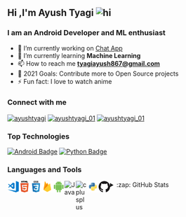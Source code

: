 ## Hi ,I'm Ayush Tyagi <img src="https://user-images.githubusercontent.com/1303154/88677602-1635ba80-d120-11ea-84d8-d263ba5fc3c0.gif" width="34px" alt="hi"> 

### I am an Android Developer and ML enthusiast



- 🔭 I’m currently working on [Chat App](https://github.com/ayushtyagi01/ChatApp)
- 🌱 I’m currently learning **Machine Learning**
- 📫 How to reach me **tyagiayush867@gmail.com**
- 🥅 2021 Goals: Contribute more to Open Source projects
- ⚡ Fun fact: I love to watch anime



### Connect with me
<p align="left">
<a href="https://linkedin.com/in/ayushtyagi" target="blank"><img align="center" src="https://cdn.jsdelivr.net/npm/simple-icons@3.0.1/icons/linkedin.svg" alt="ayushtyagi" height="30" width="40" /></a>
<a href="https://instagram.com/ayushtyagi_01" target="blank"><img align="center" src="https://cdn.jsdelivr.net/npm/simple-icons@3.0.1/icons/instagram.svg" alt="ayushtyagi_01" height="30" width="40" /></a>
<a href="https://www.codechef.com/users/ayushtyagi_01" target="blank"><img align="center" src="https://cdn.jsdelivr.net/npm/simple-icons@3.1.0/icons/codechef.svg" alt="ayushtyagi_01" height="30" width="40" /></a>
</p>



### Top Technologies

[![Android Badge](https://img.shields.io/badge/-Android-3C873A?style=for-the-badge&labelColor=black&logo=android&logoColor=3C873A)](#) [![Python Badge](https://img.shields.io/badge/-Python-e535ab?style=for-the-badge&labelColor=black&logo=python&logoColor=e535ab)](#)



### Languages and Tools
<img align="left" alt="Visual Studio Code" width="26px" src="https://raw.githubusercontent.com/github/explore/80688e429a7d4ef2fca1e82350fe8e3517d3494d/topics/visual-studio-code/visual-studio-code.png" />
<img align="left" alt="HTML" width="26px" src="https://raw.githubusercontent.com/github/explore/80688e429a7d4ef2fca1e82350fe8e3517d3494d/topics/html/html.png" />
<img align="left" alt="CSS" width="26px" src="https://raw.githubusercontent.com/github/explore/80688e429a7d4ef2fca1e82350fe8e3517d3494d/topics/css/css.png" />
<img align="left" alt="Firebase" width="26px" src="https://raw.githubusercontent.com/github/explore/78df643247d429f6cc873026c0622819ad797942/topics/firebase/firebase.png" />
<img align="left" alt="Android" width="26px" src="https://raw.githubusercontent.com/github/explore/80688e429a7d4ef2fca1e82350fe8e3517d3494d/topics/android/android.png" />
<img align="left" alt="Java" width="26px" src="https://devicons.github.io/devicon/devicon.git/icons/java/java-original-wordmark.svg" />
<img align="left" alt="cplusplus" width="26" src="https://devicons.github.io/devicon/devicon.git/icons/cplusplus/cplusplus-original.svg" />
<img align="left" alt="python" width="26px" src="https://raw.githubusercontent.com/github/explore/80688e429a7d4ef2fca1e82350fe8e3517d3494d/topics/python/python.png" />
<img align="left" alt="GitHub" width="26px" src="https://raw.githubusercontent.com/github/explore/78df643247d429f6cc873026c0622819ad797942/topics/github/github.png" />

<details>
  <summary>:zap: GitHub Stats</summary>

  <img align="left" alt="ayushtyagi01's GitHub Stats" src="https://github-readme-stats.codestackr.vercel.app/api?username=codeSTACKr&show_icons=true&hide_border=true" />

</details>




